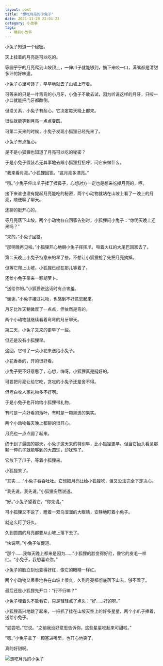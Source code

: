 ```yaml
---
layout: post
title: "想吃月亮的小兔子"
date: 2021-11-28 22:04:23
category: 小故事
tags:
  - 睡前小故事
---
```


小兔子知道一个秘密。

天上挂着的月亮是可以吃的。

等圆乎乎的月亮爬到山坡顶上，一伸爪子就能够到，摘下来咬一口，满嘴都是清甜多汁的好味道。

小兔子心里可馋了，早早地就去了山坡上守着。

可等来的只是一叶弯弯的小月牙，小兔子不敢去试，因为听说这样的月牙，只咬一小口就能把门牙都酸倒。

但没关系，小兔子有耐心，它决定每天晚上都来。

很快就能等到月亮一点点变圆。

可第二天来的时候，小兔子发现小狐狸已经先来了。

小兔子有点担心。

是不是小狐狸也知道了月亮可以吃的秘密？

于是小兔子假装若无其事地去跟小狐狸打招呼，问它来做什么。

“我来看月亮。”小狐狸回答。“这月亮多漂亮。”

“哦。”小兔子伸出爪子揉了揉鼻子，心想对方一定也是想来吃掉月亮的，哼。

接下来谁也没有提起月亮能吃的秘密，两个小动物就站在山坡上看了一晚上的月亮，顺便聊了聊天。

还聊的挺开心的。

等月亮落下山坡，两个小动物各自回家告别时，小狐狸问小兔子：“你明天晚上还来吗？”

“来的。”小兔子回答。

“那明晚再见啦。”小狐狸开心地朝小兔子挥挥爪，甩着火红的大尾巴回家去了。

第二天晚上小兔子特意来的早了些，不想让小狐狸抢了先把月亮摘掉。

但等它爬上山坡，小狐狸已经在那儿等着了。

还给小兔子带来一颗胡萝卜。

“送给你的。”小狐狸说这话时有点害羞。

“谢谢。”小兔子接过礼物，也感到不好意思起来。

月牙比昨天稍微厚了一点点，但依然是弯的。

两个小动物就继续看着弯弯的月牙聊天。

第三天，小兔子又来的更早了一些。

但还是没有小狐狸早。

这回，它带了一朵小花来送给小兔子。

小花香香的，开的很好看。

小兔子更不好意思了，心想，嗨呀，小狐狸真是挺好的。

可要把月亮让给它吃，贪吃的小兔子还是舍不得。

但老白收人家礼物多不好啊。

于是小兔子也开始给小狐狸带礼物。

有时是一片好看的落叶，有时是一颗熟透的果实。

两个小动物每天晚上都聊的很开心。

月亮也一点点圆了起来。

终于到了最圆的那天，小兔子这天来的特别早，比小狐狸更早。但当它抬头看见那颗一伸爪子就能够到的大圆球，却犹豫了。

它放下了爪子，等着小狐狸来。

小狐狸来了。

“其实……”小兔子吞吞吐吐。它想把月亮让给小狐狸吃，但又没法完全下定决心。

“我先说，我先说。”小狐狸突然说道。

“好。”小兔子望着它。“你先说。”

可小狐狸又不说了，瞪着一双乌溜溜的大眼睛，安静地盯着小兔子。

就这么盯了好久。

久到圆圆的月亮都要从山坡上落下去了。

“快说啊。”小兔子催促道。

“那个……我每天晚上都来是因为……”小狐狸的脸变得好红，像它的皮毛一样红。“小兔子，我想喜欢你。”

小兔子的脸立刻也变得好红，像它的眼睛一样红。

两个小动物又呆呆地杵在山坡上很久，久到月亮都彻底落下山去，够不着了。

最后还是小狐狸先开口：“行不行嘛？”

小兔子埋着头不敢看它，只是轻轻点了点头：“好……好的呀。”

小狐狸高兴地跳了起来，一把抓了挂在山坡天空上的好多星星，两个小爪子捧着，送给小兔子。

“尝尝吧。”它说。“之前我没好意思告诉你，这些星星吃起来可甜啦。”

“嗯。”小兔子拿了一颗塞进嘴里，也开心地笑了。

真的好甜啊。

![想吃月亮的小兔子](https://i.loli.net/2021/11/28/k6Vog9W7sUftd3Q.jpg)
